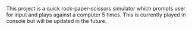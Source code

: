 This project is a quick rock-paper-scissors simulator which prompts user for input and plays against a computer 5 times. This is currently played in console but will be updated in the future.